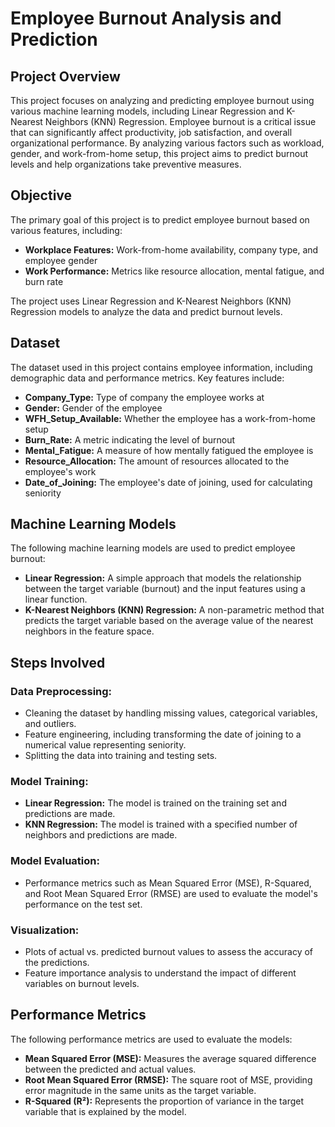 # Employee Burnout Analysis and Prediction

## Project Overview
This project focuses on analyzing and predicting employee burnout using various machine learning models, including Linear Regression and K-Nearest Neighbors (KNN) Regression. Employee burnout is a critical issue that can significantly affect productivity, job satisfaction, and overall organizational performance. By analyzing various factors such as workload, gender, and work-from-home setup, this project aims to predict burnout levels and help organizations take preventive measures.

## Objective
The primary goal of this project is to predict employee burnout based on various features, including:

- **Workplace Features:** Work-from-home availability, company type, and employee gender
- **Work Performance:** Metrics like resource allocation, mental fatigue, and burn rate

The project uses Linear Regression and K-Nearest Neighbors (KNN) Regression models to analyze the data and predict burnout levels.

## Dataset
The dataset used in this project contains employee information, including demographic data and performance metrics. Key features include:

- **Company_Type:** Type of company the employee works at
- **Gender:** Gender of the employee
- **WFH_Setup_Available:** Whether the employee has a work-from-home setup
- **Burn_Rate:** A metric indicating the level of burnout
- **Mental_Fatigue:** A measure of how mentally fatigued the employee is
- **Resource_Allocation:** The amount of resources allocated to the employee's work
- **Date_of_Joining:** The employee's date of joining, used for calculating seniority

## Machine Learning Models
The following machine learning models are used to predict employee burnout:

- **Linear Regression:** A simple approach that models the relationship between the target variable (burnout) and the input features using a linear function.
- **K-Nearest Neighbors (KNN) Regression:** A non-parametric method that predicts the target variable based on the average value of the nearest neighbors in the feature space.

## Steps Involved

### Data Preprocessing:
- Cleaning the dataset by handling missing values, categorical variables, and outliers.
- Feature engineering, including transforming the date of joining to a numerical value representing seniority.
- Splitting the data into training and testing sets.

### Model Training:
- **Linear Regression:** The model is trained on the training set and predictions are made.
- **KNN Regression:** The model is trained with a specified number of neighbors and predictions are made.

### Model Evaluation:
- Performance metrics such as Mean Squared Error (MSE), R-Squared, and Root Mean Squared Error (RMSE) are used to evaluate the model's performance on the test set.

### Visualization:
- Plots of actual vs. predicted burnout values to assess the accuracy of the predictions.
- Feature importance analysis to understand the impact of different variables on burnout levels.

## Performance Metrics
The following performance metrics are used to evaluate the models:

- **Mean Squared Error (MSE):** Measures the average squared difference between the predicted and actual values.
- **Root Mean Squared Error (RMSE):** The square root of MSE, providing error magnitude in the same units as the target variable.
- **R-Squared (R²):** Represents the proportion of variance in the target variable that is explained by the model.
